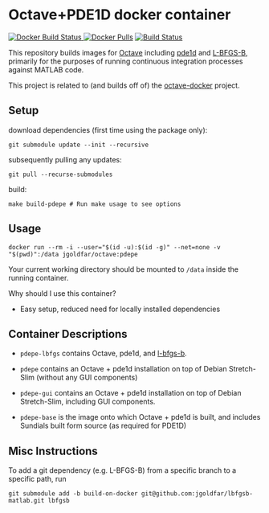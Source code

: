 # Octave+PDE1D docker container

[![Docker Build Status](https://img.shields.io/docker/automated/jgoldfar/octave.svg) ![Docker Pulls](https://img.shields.io/docker/pulls/jgoldfar/octave.svg)](https://hub.docker.com/r/jgoldfar/octave/)
[![Build Status](https://travis-ci.org/jgoldfar/octave-pde1d-docker.svg?branch=master)](https://travis-ci.org/jgoldfar/octave-pde1d-docker)

This repository builds images for [Octave](https://octave.org/) including [pde1d](https://github.com/jgoldfar/pde1d) and [L-BFGS-B](https://github.com/pcarbo/lbfgsb-matlab), primarily for the purposes of running continuous integration processes against MATLAB code.

This project is related to (and builds off of) the [octave-docker](https://github.com/jgoldfar/octave-docker) project.

## Setup

download dependencies (first time using the package only):
```shell
git submodule update --init --recursive
```

subsequently pulling any updates:
```shell
git pull --recurse-submodules
```

build:

```shell
make build-pdepe # Run make usage to see options
```

## Usage

```shell
docker run --rm -i --user="$(id -u):$(id -g)" --net=none -v "$(pwd)":/data jgoldfar/octave:pdepe
```

Your current working directory should be mounted to `/data` inside the running container.

Why should I use this container?

- Easy setup, reduced need for locally installed dependencies

## Container Descriptions

* `pdepe-lbfgs` contains Octave, pde1d, and [l-bfgs-b](git@github.com:pcarbo/lbfgsb-matlab.git).

* `pdepe` contains an Octave + pde1d installation on top of Debian Stretch-Slim (without any GUI components)

* `pdepe-gui` contains an Octave + pde1d installation on top of Debian Stretch-Slim, including GUI components.

* `pdepe-base` is the image onto which Octave + pde1d is built, and includes Sundials built form source (as required for PDE1D)

## Misc Instructions

To add a git dependency (e.g. L-BFGS-B) from a specific branch to a specific path, run

```shell
git submodule add -b build-on-docker git@github.com:jgoldfar/lbfgsb-matlab.git lbfgsb
```
